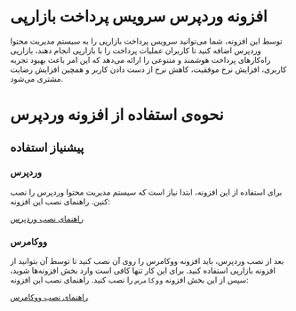 # افزونه وردپرس سرویس پرداخت بازارپی

توسط این افزونه، شما می‌توانید سرویس پرداخت بازارپی را به سیستم مدیریت محتوا وردپرس اضافه کنید تا کاربران عملیات پرداخت
را با بازارپی انجام دهند، بازارپی راه‌کارهای پرداخت هوشمند و متنوعی را ارائه می‌دهد که این امر باعث بهبود تجربه کاربری،
افزایش نرخ موفقیت، کاهش نرخ از دست دادن کاربر و همچین افزایش رضایت مشتری می‌شود.

# نحوه‌ی استفاده از افزونه وردپرس

## پیشنیاز استفاده

### وردپرس

برای استفاده از این افزونه،‌ ابتدا نیاز است که سیستم مدیریت محتوا وردپرس را نصب کنین. راهنمای نصب این افزونه:

[راهنمای نصب وردپرس](https://developer.wordpress.org/advanced-administration/before-install/howto-install/)

### ووکامرس

بعد از نصب وردپرس، باید افزونه ووکامرس را روی آن نصب کنید تا توسط آن بتوانید از افزونه بازارپی استفاده کنید. برای این
کار تنها کافی است وارد بخش افزونه‌ها شوید، سپس از این بخش افزونه `ووکامرس` را نصب کنید.
راهنمای نصب این افزونه:

[راهنمای نصب ووکامرس](https://woo.com/document/installing-uninstalling-woocommerce/)
